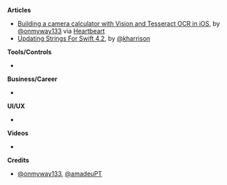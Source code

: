 **Articles**

* [Building a camera calculator with Vision and Tesseract OCR in iOS](https://heartbeat.fritz.ai/building-a-camera-calculator-with-vision-and-tesseract-ocr-in-ios-26f16240fe51), by [@onmyway133](https://twitter.com/onmyway133) via [Heartbeart](https://heartbeat.fritz.ai/)
* [Updating Strings For Swift 4.2](https://useyourloaf.com/blog/updating-strings-for-swift-4.2/), by [@kharrison](https://twitter.com/kharrison)

**Tools/Controls**

* 

**Business/Career**

* 

**UI/UX**

* 

**Videos**

* 

**Credits**

* [@onmyway133](https://twitter.com/onmyway133), [@amadeuPT](https://twitter.com/amadeuPT)
